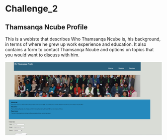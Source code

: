 # Challenge_2

## Thamsanqa Ncube Profile

This is a webiste that describes Who Thamsanqa Ncube is, his background, in terms of where he grew up
work experience and education. It also contains a form to contact Thamsanqa Ncube and options on topics that
you would want to discuss with him.

![Alt text](image-1.png)